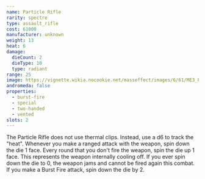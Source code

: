```yaml
---
name: Particle Rifle
rarity: spectre
type: assault_rifle
cost: 61000
manufacturer: unknown
weight: 13
heat: 6
damage:
  dieCount: 2
  dieType: 10
  type: radiant
range: 25
image: https://vignette.wikia.nocookie.net/masseffect/images/6/61/ME3_Particle_Assault_Rifle.png/revision/latest/scale-to-width-down/350?cb=20120317181936
andromeda: false
properties:
  - burst-fire
  - special
  - two-handed
  - vented
slots: 2
---
```

The Particle Rifle does not use thermal clips. Instead, use a d6 to track the "heat". Whenever you 
make a ranged attack with the weapon, spin down the die 1 face. Every round that you don't fire the 
weapon, spin the die up 1 face. This represents the weapon internally cooling off. If you ever spin 
down the die to 0, the weapon jams and cannot be fired again this combat. If you make a Burst Fire 
attack, spin down the die by 2.